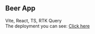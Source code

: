 <h2>Beer App</h2> 
Vite, React, TS, RTK Query </br>
The deployment you can see: <a href="https://sofiiaruban.github.io/beer-app">Click here</a>

